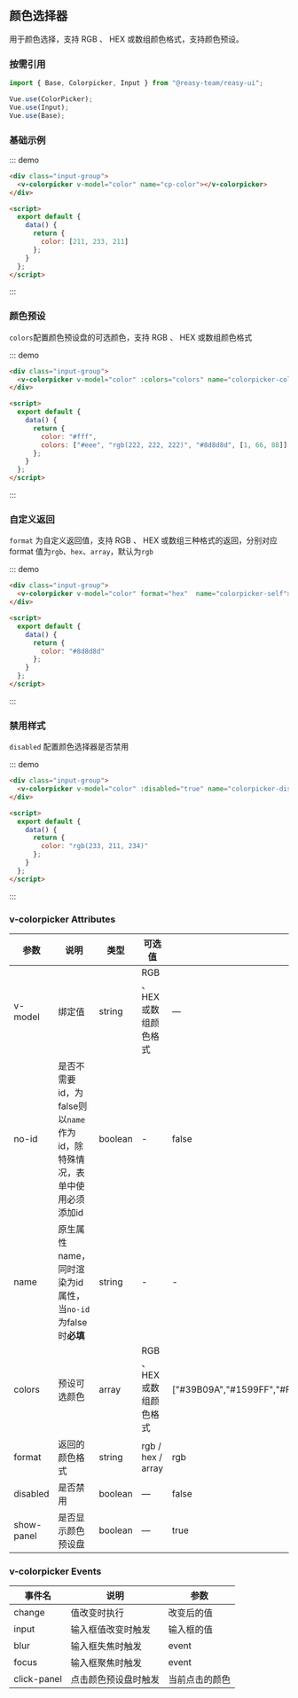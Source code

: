 ## 颜色选择器

用于颜色选择，支持 RGB 、 HEX 或数组颜色格式，支持颜色预设。

### 按需引用

```js
import { Base, Colorpicker, Input } from "@reasy-team/reasy-ui";

Vue.use(ColorPicker);
Vue.use(Input);
Vue.use(Base);
```

### 基础示例

::: demo

```html
<div class="input-group">
  <v-colorpicker v-model="color" name="cp-color"></v-colorpicker>
</div>

<script>
  export default {
    data() {
      return {
        color: [211, 233, 211]
      };
    }
  };
</script>
```

:::

### 颜色预设

`colors`配置颜色预设盘的可选颜色，支持 RGB 、 HEX 或数组颜色格式

::: demo

```html
<div class="input-group">
  <v-colorpicker v-model="color" :colors="colors" name="colorpicker-color"></v-colorpicker>
</div>

<script>
  export default {
    data() {
      return {
        color: "#fff",
        colors: ["#eee", "rgb(222, 222, 222)", "#8d8d8d", [1, 66, 88]]
      };
    }
  };
</script>
```

:::

### 自定义返回

`format` 为自定义返回值，支持 RGB 、 HEX 或数组三种格式的返回，分别对应 format 值为`rgb`、`hex`、`array`，默认为`rgb`

::: demo

```html
<div class="input-group">
  <v-colorpicker v-model="color" format="hex"  name="colorpicker-self"></v-colorpicker>
</div>

<script>
  export default {
    data() {
      return {
        color: "#8d8d8d"
      };
    }
  };
</script>
```

:::

### 禁用样式

`disabled` 配置颜色选择器是否禁用

::: demo

```html
<div class="input-group">
  <v-colorpicker v-model="color" :disabled="true" name="colorpicker-disabled"></v-colorpicker>
</div>

<script>
  export default {
    data() {
      return {
        color: "rgb(233, 211, 234)"
      };
    }
  };
</script>
```

:::

### v-colorpicker Attributes

| 参数       | 说明               | 类型    | 可选值                    | 默认值                                                                            |
| ---------- | ------------------ | ------- | ------------------------- | --------------------------------------------------------------------------------- |
| v-model    | 绑定值             | string  | RGB 、 HEX 或数组颜色格式 | —                                                                                 |
| no-id       | 是否不需要id，为false则以`name`作为id，除特殊情况，表单中使用必须添加id         | boolean  | - | false|
| name        | 原生属性name，同时渲染为id属性，当`no-id`为false时**必填**  | string  | - | -   |
| colors     | 预设可选颜色       | array   | RGB 、 HEX 或数组颜色格式 | ["#39B09A","#1599FF","#FF9800","#0165B1","#A90000","#2D3195","#727272","#D2B98D"] |
| format     | 返回的颜色格式     | string  | rgb / hex / array         | rgb                                                                               |
| disabled   | 是否禁用           | boolean | —                         | false                                                                             |
| show-panel | 是否显示颜色预设盘 | boolean | —                         | true                                                                              |

### v-colorpicker Events

| 事件名      | 说明                 | 参数           |
| ----------- | -------------------- | -------------- |
| change      | 值改变时执行         | 改变后的值     |
| input       | 输入框值改变时触发   | 输入框的值     |
| blur        | 输入框失焦时触发     | event          |
| focus       | 输入框聚焦时触发     | event          |
| click-panel | 点击颜色预设盘时触发 | 当前点击的颜色 |
